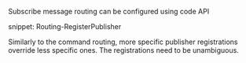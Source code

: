 Subscribe message routing can be configured using code API

snippet: Routing-RegisterPublisher

Similarly to the command routing, more specific publisher registrations override less specific ones. The registrations need to be unambiguous.